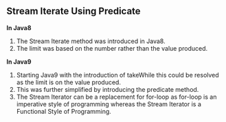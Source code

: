 Stream Iterate Using Predicate
------------------------------
**In Java8**

1. The Stream Iterate method was introduced in Java8.
2. The limit was based on the number rather than the value produced.

**In Java9**

1. Starting Java9 with the introduction of takeWhile this could be resolved as the limit is on the value produced.
2. This was further simplified by introducing the predicate method.
3. The Stream Iterator can be a replacement for for-loop as for-loop is an imperative style of programming whereas the
   Stream Iterator is a Functional Style of Programming.
